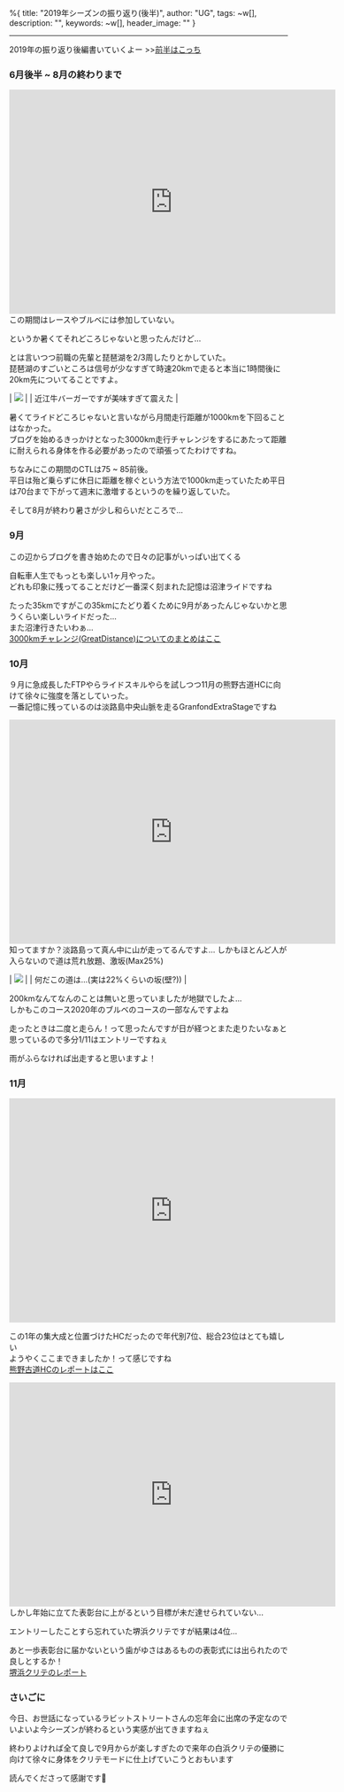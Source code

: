 %{
  title: "2019年シーズンの振り返り(後半)",
  author: "UG",
  tags: ~w[],
  description: "",
  keywords: ~w[],
  header_image: ""
}

---
2019年の振り返り後編書いていくよー
\>\>[前半はこっち](https://blog.great-distance.com/2019/11/2019.html)  

### 6月後半 ~ 8月の終わりまで
<iframe allowtransparency="true" frameborder="0" height="405" scrolling="no" src="https://www.strava.com/activities/2568794303/embed/b2c1b681a4f1f1b1aebc09a3e850abfb91f56120" width="590"></iframe>  
この期間はレースやブルベには参加していない。  
  
というか暑くてそれどころじゃないと思ったんだけど...  
  
とは言いつつ前職の先輩と琵琶湖を2/3周したりとかしていた。  
琵琶湖のすごいところは信号が少なすぎて時速20kmで走ると本当に1時間後に20km先についてることですよ。  
  

| [![](https://1.bp.blogspot.com/--vq8sVsR6Sg/XeHKZ0phOVI/AAAAAAAACFo/uzfghgK6EeEljRCDHGiCwasF5S6b-AMwACLcBGAsYHQ/s320/IMG_20190728_130953.jpg)](https://1.bp.blogspot.com/--vq8sVsR6Sg/XeHKZ0phOVI/AAAAAAAACFo/uzfghgK6EeEljRCDHGiCwasF5S6b-AMwACLcBGAsYHQ/s1600/IMG_20190728_130953.jpg) |
| 近江牛バーガーですが美味すぎて震えた |

暑くてライドどころじゃないと言いながら月間走行距離が1000kmを下回ることはなかった。  
ブログを始めるきっかけとなった3000km走行チャレンジをするにあたって距離に耐えられる身体を作る必要があったので頑張ってたわけですね。  
  
ちなみにこの期間のCTLは75 ~ 85前後。  
平日は殆ど乗らずに休日に距離を稼ぐという方法で1000km走っていたため平日は70台まで下がって週末に激増するというのを繰り返していた。  
  
そして8月が終わり暑さが少し和らいだところで...  
  

### 9月
この辺からブログを書き始めたので日々の記事がいっぱい出てくる  
  
自転車人生でもっとも楽しい1ヶ月やった。  
どれも印象に残ってることだけど一番深く刻まれた記憶は沼津ライドですね  
  
  
たった35kmですがこの35kmにたどり着くために9月があったんじゃないかと思うくらい楽しいライドだった...  
また沼津行きたいわぁ...  
[3000kmチャレンジ(GreatDistance)についてのまとめはここ](https://blog.great-distance.com/2019/09/greatdistancechallange.html)  
  

### 10月
９月に急成長したFTPやらライドスキルやらを試しつつ11月の熊野古道HCに向けて徐々に強度を落としていった。  
一番記憶に残っているのは淡路島中央山脈を走るGranfondExtraStageですね  
  
<iframe allowtransparency="true" frameborder="0" height="405" scrolling="no" src="https://www.strava.com/activities/2766654758/embed/149e56d5d68bcee46c0dbc78ba423012561fcffb" width="590"></iframe> 知ってますか？淡路島って真ん中に山が走ってるんですよ...  
しかもほとんど人が入らないので道は荒れ放題、激坂(Max25%)  

| [![](https://1.bp.blogspot.com/-IX_LfYa3G3Y/XeHNjraLFTI/AAAAAAAACF8/BsWhYukxBb0zaYqJ_rtlQCPUMxcgeJX9QCLcBGAsYHQ/s320/b2_9S-axv24Ond-cqgxOvEZRZgqk14v3TSwD5QQR190-2048x1536.jpg)](https://1.bp.blogspot.com/-IX_LfYa3G3Y/XeHNjraLFTI/AAAAAAAACF8/BsWhYukxBb0zaYqJ_rtlQCPUMxcgeJX9QCLcBGAsYHQ/s1600/b2_9S-axv24Ond-cqgxOvEZRZgqk14v3TSwD5QQR190-2048x1536.jpg) |
| 何だこの道は...(実は22%くらいの坂(壁?)) |

200kmなんてなんのことは無いと思っていましたが地獄でしたよ...  
しかもこのコース2020年のブルベのコースの一部なんですよね  
  
走ったときは二度と走らん！って思ったんですが日が経つとまた走りたいなぁと思っているので多分1/11はエントリーですねぇ  
  
雨がふらなければ出走すると思いますよ！  
  

### 11月

<iframe allowtransparency="true" frameborder="0" height="405" scrolling="no" src="https://www.strava.com/activities/2836816080/embed/277e52dacc589be438c6584c0b3a2993d31fee7d" width="590"></iframe>   
  
この1年の集大成と位置づけたHCだったので年代別7位、総合23位はとても嬉しい  
ようやくここまできましたか！って感じですね  
[熊野古道HCのレポートはここ](https://blog.great-distance.com/2019/11/blog-post.html)  
  

<iframe allowtransparency="true" frameborder="0" height="405" scrolling="no" src="https://www.strava.com/activities/2884293535/embed/8a5c78f4abc6db096c0e2f3e04c9e05b6b1f2de2" width="590"></iframe>  
しかし年始に立てた表彰台に上がるという目標が未だ達せられていない...  
  
エントリーしたことすら忘れていた堺浜クリテですが結果は4位...  
  
あと一歩表彰台に届かないという歯がゆさはあるものの表彰式には出られたので良しとするか！  
[堺浜クリテのレポート](https://blog.great-distance.com/2019/11/1_24.html)  
  
  

### さいごに

今日、お世話になっているラビットストリートさんの忘年会に出席の予定なのでいよいよ今シーズンが終わるという実感が出てきますねぇ
  
終わりよければ全て良しで9月からが楽しすぎたので来年の白浜クリテの優勝に向けて徐々に身体をクリテモードに仕上げていこうとおもいます  
  
読んでくださって感謝です🙏
